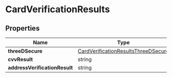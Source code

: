 # CardVerificationResults



## Properties

| Name | Type | Required | Description |
| ------------ | ------------- | ------------- | ------------- |
| **threeDSecure** | [CardVerificationResultsThreeDSecure](CardVerificationResultsThreeDSecure.md) | ✅ |  |
**cvvResult** | string |  |  |
**addressVerificationResult** | string |  |  |


